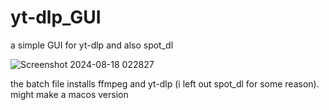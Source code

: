 # yt-dlp_GUI
a simple GUI for yt-dlp and also spot_dl
 
 
 ![Screenshot 2024-08-18 022827](https://github.com/user-attachments/assets/1720acf3-e002-433f-87d2-5e9a4f52dea2)

the batch file installs ffmpeg and yt-dlp (i left out spot_dl for some reason). might make a macos version 
